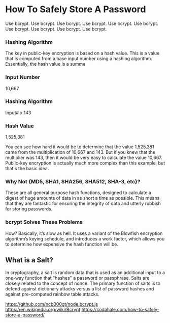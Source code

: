 # How To Safely Store A Password

Use bcrypt. Use bcrypt. Use bcrypt. Use bcrypt. Use bcrypt. Use bcrypt. Use bcrypt. Use bcrypt. Use bcrypt. Use bcrypt.

### Hashing Algorithm
The key in public-key encryption is based on a hash value. This is a value that is computed from a base input number using a hashing algorithm. Essentially, the hash value is a summa

### Input Number
10,667

###  Hashing Algorithm
Input# x 143

### Hash Value
1,525,381

You can see how hard it would be to determine that the value 1,525,381 came from the multiplication of 10,667 and 143. But if you knew that the multiplier was 143, then it would be very easy to calculate the value 10,667. Public-key encryption is actually much more complex than this example, but that's the basic idea.

### Why Not {MD5, SHA1, SHA256, SHA512, SHA-3, etc}?
These are all general purpose hash functions, designed to calculate a digest of huge amounts of data in as short a time as possible. This means that they are fantastic for ensuring the integrity of data and utterly rubbish for storing passwords.

### bcrypt Solves These Problems
How? Basically, it’s slow as hell. It uses a variant of the Blowfish encryption algorithm’s keying schedule, and introduces a work factor, which allows you to determine how expensive the hash function will be.

## What is a Salt?
In cryptography, a salt is random data that is used as an additional input to a one-way function that "hashes" a password or passphrase. Salts are closely related to the concept of nonce. The primary function of salts is to defend against dictionary attacks versus a list of password hashes and against pre-computed rainbow table attacks.


https://github.com/ncb000gt/node.bcrypt.js
https://en.wikipedia.org/wiki/Bcrypt
https://codahale.com/how-to-safely-store-a-password/